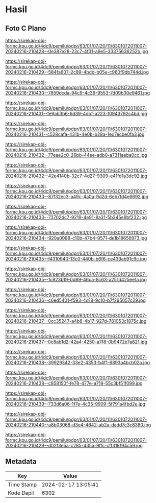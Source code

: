 # Hasil

## Foto C Plano

https://sirekap-obj-formc.kpu.go.id/4dc9/pemilu/pdpr/63/01/07/20/11/6301072011007-20240216-210428--0e387e28-23c7-4f31-a9e5-33375636252b.jpg

https://sirekap-obj-formc.kpu.go.id/4dc9/pemilu/pdpr/63/01/07/20/11/6301072011007-20240216-210429--584fa607-2c89-4bdd-b05e-c960f9db744d.jpg

https://sirekap-obj-formc.kpu.go.id/4dc9/pemilu/pdpr/63/01/07/20/11/6301072011007-20240216-210430--7859dcda-94c9-4c39-9553-7d09b30e9461.jpg

https://sirekap-obj-formc.kpu.go.id/4dc9/pemilu/pdpr/63/01/07/20/11/6301072011007-20240216-210431--fe9ab3b6-6d39-4dbf-a223-f0943792c4bd.jpg

https://sirekap-obj-formc.kpu.go.id/4dc9/pemilu/pdpr/63/01/07/20/11/6301072011007-20240216-210431--c528cafa-431b-4e0b-b28a-1ec7ecbe0fa3.jpg

https://sirekap-obj-formc.kpu.go.id/4dc9/pemilu/pdpr/63/01/07/20/11/6301072011007-20240216-210432--77eae2c0-26bb-44ee-adb0-a7311aeba0cc.jpg

https://sirekap-obj-formc.kpu.go.id/4dc9/pemilu/pdpr/63/01/07/20/11/6301072011007-20240216-210432--42e4140b-32c7-4d27-9309-e41fd1a3dc92.jpg

https://sirekap-obj-formc.kpu.go.id/4dc9/pemilu/pdpr/63/01/07/20/11/6301072011007-20240216-210433--87f32ec3-a49c-4a0a-9d2d-6eb7fd4e6692.jpg

https://sirekap-obj-formc.kpu.go.id/4dc9/pemilu/pdpr/63/01/07/20/11/6301072011007-20240216-210433--737024c7-9219-4e91-8a31-5b345e9bf232.jpg

https://sirekap-obj-formc.kpu.go.id/4dc9/pemilu/pdpr/63/01/07/20/11/6301072011007-20240216-210434--920a0088-c10b-47b4-9571-de1b18656973.jpg

https://sirekap-obj-formc.kpu.go.id/4dc9/pemilu/pdpr/63/01/07/20/11/6301072011007-20240216-210435--f4310940-13c0-440b-b6f6-ce439ab91c9c.jpg

https://sirekap-obj-formc.kpu.go.id/4dc9/pemilu/pdpr/63/01/07/20/11/6301072011007-20240216-210435--1c923b19-0d89-46ca-8c63-a251d425ee1a.jpg

https://sirekap-obj-formc.kpu.go.id/4dc9/pemilu/pdpr/63/01/07/20/11/6301072011007-20240216-210436--c6ed5401-f593-4d18-9c10-b7f295057c29.jpg

https://sirekap-obj-formc.kpu.go.id/4dc9/pemilu/pdpr/63/01/07/20/11/6301072011007-20240216-210437--0cc35247-a4b8-4b17-927d-781053c1875c.jpg

https://sirekap-obj-formc.kpu.go.id/4dc9/pemilu/pdpr/63/01/07/20/11/6301072011007-20240216-210437--0c8ab1d2-42a4-4250-a7f8-0b9472e7a821.jpg

https://sirekap-obj-formc.kpu.go.id/4dc9/pemilu/pdpr/63/01/07/20/11/6301072011007-20240216-210438--39929342-33e2-4353-b4f1-6893a4bcb02a.jpg

https://sirekap-obj-formc.kpu.go.id/4dc9/pemilu/pdpr/63/01/07/20/11/6301072011007-20240216-210438--c858150f-fe78-477e-a719-55c3bf51f099.jpg

https://sirekap-obj-formc.kpu.go.id/4dc9/pemilu/pdpr/63/01/07/20/11/6301072011007-20240216-210439--733d6a06-1f7e-4c35-9909-5f791a4fbd2e.jpg

https://sirekap-obj-formc.kpu.go.id/4dc9/pemilu/pdpr/63/01/07/20/11/6301072011007-20240216-210440--a8b03068-d3e4-4642-ab2a-dadd7c3c8380.jpg

https://sirekap-obj-formc.kpu.go.id/4dc9/pemilu/pdpr/63/01/07/20/11/6301072011007-20240216-210429--d02f3e5a-c285-435a-9ffc-cff318f94c59.jpg


## Metadata

| Key        | Value               |
| ---------- | ------------------- |
| Time Stamp | 2024-02-17 13:05:41 |
| Kode Dapil | 6302                |



